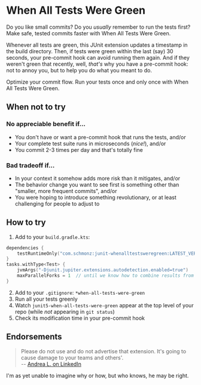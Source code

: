 # When All Tests Were Green

Do you like small commits? Do you _usually_ remember to run the tests first? Make safe, tested commits faster with When
All Tests Were Green.

Whenever all tests are green, this JUnit extension updates a timestamp in the build directory. Then, if tests were green
within the last (say) 30 seconds, your pre-commit hook can avoid running them again. And if they weren't green that
recently, well, _that's_ why you have a pre-commit hook: not to annoy you, but to help you do what you meant to do.

Optimize your commit flow. Run your tests once and only once with When All Tests Were Green.

## When not to try

### No appreciable benefit if...

- You don't have or want a pre-commit hook that runs the tests, and/or
- Your complete test suite runs in microseconds (_nice!_), and/or
- You commit 2-3 times per day and that's totally fine

### Bad tradeoff if...

- In your context it somehow adds more risk than it mitigates, and/or
- The behavior change you want to see first is something other than "smaller, more frequent commits", and/or
- You were hoping to introduce something revolutionary, or at least challenging for people to adjust to

## How to try

1. Add to your `build.gradle.kts`:

```kotlin
dependencies {
    testRuntimeOnly("com.schmonz:junit-whenalltestsweregreen:LATEST_VERSION_HERE")
}
tasks.withType<Test> {
    jvmArgs("-Djunit.jupiter.extensions.autodetection.enabled=true")
    maxParallelForks = 1  // until we know how to combine results from Gradle's Test Executors
}
```

2. Add to your `.gitignore`: `*when-all-tests-were-green`
3. Run all your tests greenly
4. Watch `junit5-when-all-tests-were-green` appear at the top level of your repo (while _not_ appearing in `git status`)
5. Check its modification time in your pre-commit hook

## Endorsements

> Please do not use and do not advertise that extension.
> It's going to cause damage to your teams and others'.  
> -- [Andrea L. on LinkedIn](https://www.linkedin.com/feed/update/urn:li:activity:7052043459565682688?commentUrn=urn%3Ali%3Acomment%3A%28activity%3A7052043459565682688%2C7052311132509757440%29&replyUrn=urn%3Ali%3Acomment%3A%28activity%3A7052043459565682688%2C7052341771158102016%29&dashCommentUrn=urn%3Ali%3Afsd_comment%3A%287052311132509757440%2Curn%3Ali%3Aactivity%3A7052043459565682688%29&dashReplyUrn=urn%3Ali%3Afsd_comment%3A%287052341771158102016%2Curn%3Ali%3Aactivity%3A7052043459565682688%29)

I'm as yet unable to imagine why or how, but who knows, he may be right.
